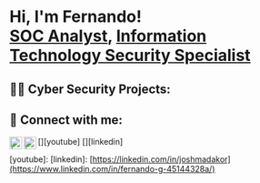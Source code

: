 <h1>Hi, I'm Fernando! <br/><a href="https://github.com/Fernando10901">SOC Analyst</a>, <a href="https://www.linkedin.com/in/fernando-g-45144328a/">Information Technology Security Specialist</a>

<h2>👨‍💻 Cyber Security Projects:</h2>

<h2> 🤳 Connect with me:</h2>

[<img align="left" alt=" | YouTube" width="22px" src="https://cdn.jsdelivr.net/npm/simple-icons@v3/icons/youtube.svg" />][youtube]
[<img align="left" alt=" | LinkedIn" width="22px" src="https://cdn.jsdelivr.net/npm/simple-icons@v3/icons/linkedin.svg" />][linkedin]

[youtube]: 
[linkedin]: [https://linkedin.com/in/joshmadakor](https://www.linkedin.com/in/fernando-g-45144328a/)

<!--


